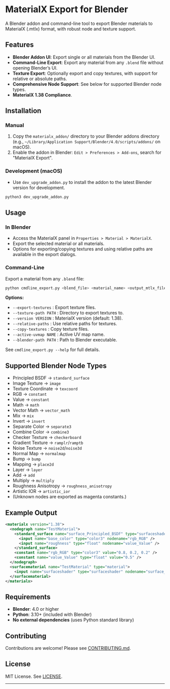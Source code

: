 # MaterialX Export for Blender

A Blender addon and command-line tool to export Blender materials to MaterialX (.mtlx) format, with robust node and texture support.

## Features

- **Blender Addon UI**: Export single or all materials from the Blender UI.
- **Command-Line Export**: Export any material from any `.blend` file without opening Blender’s UI.
- **Texture Export**: Optionally export and copy textures, with support for relative or absolute paths.
- **Comprehensive Node Support**: See below for supported Blender node types.
- **MaterialX 1.38 Compliance**.

## Installation

### Manual

1. Copy the `materialx_addon/` directory to your Blender addons directory (e.g., `~/Library/Application Support/Blender/4.0/scripts/addons/` on macOS).
2. Enable the addon in Blender: `Edit > Preferences > Add-ons`, search for "MaterialX Export".

### Development (macOS)

- Use `dev_upgrade_addon.py` to install the addon to the latest Blender version for development.

```bash
python3 dev_upgrade_addon.py
```

## Usage

### In Blender

- Access the MaterialX panel in `Properties > Material > MaterialX`.
- Export the selected material or all materials.
- Options for exporting/copying textures and using relative paths are available in the export dialogs.

### Command-Line

Export a material from any `.blend` file:

```bash
python cmdline_export.py <blend_file> <material_name> <output_mtlx_file> [options]
```

**Options:**
- `--export-textures` : Export texture files.
- `--texture-path PATH` : Directory to export textures to.
- `--version VERSION` : MaterialX version (default: 1.38).
- `--relative-paths` : Use relative paths for textures.
- `--copy-textures` : Copy texture files.
- `--active-uvmap NAME` : Active UV map name.
- `--blender-path PATH` : Path to Blender executable.

See `cmdline_export.py --help` for full details.

## Supported Blender Node Types

- Principled BSDF → `standard_surface`
- Image Texture → `image`
- Texture Coordinate → `texcoord`
- RGB → `constant`
- Value → `constant`
- Math → `math`
- Vector Math → `vector_math`
- Mix → `mix`
- Invert → `invert`
- Separate Color → `separate3`
- Combine Color → `combine3`
- Checker Texture → `checkerboard`
- Gradient Texture → `ramplr`/`ramptb`
- Noise Texture → `noise2d`/`noise3d`
- Normal Map → `normalmap`
- Bump → `bump`
- Mapping → `place2d`
- Layer → `layer`
- Add → `add`
- Multiply → `multiply`
- Roughness Anisotropy → `roughness_anisotropy`
- Artistic IOR → `artistic_ior`
- (Unknown nodes are exported as magenta constants.)

## Example Output

```xml
<materialx version="1.38">
  <nodegraph name="TestMaterial">
    <standard_surface name="surface_Principled_BSDF" type="surfaceshader">
      <input name="base_color" type="color3" nodename="rgb_RGB" />
      <input name="roughness" type="float" nodename="value_Value" />
    </standard_surface>
    <constant name="rgb_RGB" type="color3" value="0.8, 0.2, 0.2" />
    <constant name="value_Value" type="float" value="0.5" />
  </nodegraph>
  <surfacematerial name="TestMaterial" type="material">
    <input name="surfaceshader" type="surfaceshader" nodename="surface_Principled_BSDF" />
  </surfacematerial>
</materialx>
```

## Requirements

- **Blender**: 4.0 or higher
- **Python**: 3.10+ (included with Blender)
- **No external dependencies** (uses Python standard library)

## Contributing

Contributions are welcome! Please see [CONTRIBUTING.md](CONTRIBUTING.md).

## License

MIT License. See [LICENSE](LICENSE).

---